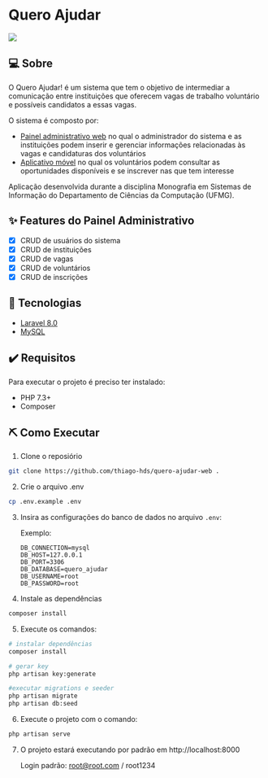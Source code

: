 # Quero Ajudar

![](https://res.cloudinary.com/dxhlfgnss/image/upload/v1643811029/readmes/quero-ajudar-admin_spptbp.gif)

## 💻 Sobre

O Quero Ajudar! é um sistema que tem o objetivo de intermediar a comunicação entre instituições que oferecem vagas de trabalho voluntário e possíveis candidatos a essas vagas.

O sistema é composto por:

-   [Painel administrativo web](https://github.com/thiago-hds/quero-ajudar-web/) no qual o administrador do sistema e as instituições podem inserir e gerenciar informações relacionadas às vagas e candidaturas dos voluntários
-   [Aplicativo móvel](https://github.com/thiago-hds/quero-ajudar-app) no qual os voluntários podem consultar as oportunidades disponíveis e se inscrever nas que tem interesse

Aplicação desenvolvida durante a disciplina Monografia em Sistemas de Informação do Departamento de Ciências da Computação (UFMG).

## ✨ Features do Painel Administrativo

-   [x] CRUD de usuários do sistema
-   [x] CRUD de instituições
-   [x] CRUD de vagas
-   [x] CRUD de voluntários
-   [x] CRUD de inscrições

## 🚀 Tecnologias

-   [Laravel 8.0](https://laravel.com/)
-   [MySQL](https://www.mysql.com/)

## ✔️ Requisitos

Para executar o projeto é preciso ter instalado:

-   PHP 7.3+
-   Composer

## ⛏️ Como Executar

1. Clone o reposiório

```bash
git clone https://github.com/thiago-hds/quero-ajudar-web .
```

2. Crie o arquivo .env

```bash
cp .env.example .env
```

3. Insira as configurações do banco de dados no arquivo `.env`:

    Exemplo:

    ```
    DB_CONNECTION=mysql
    DB_HOST=127.0.0.1
    DB_PORT=3306
    DB_DATABASE=quero_ajudar
    DB_USERNAME=root
    DB_PASSWORD=root
    ```

4. Instale as dependências

```bash
composer install
```

5. Execute os comandos:

```bash
# instalar dependências
composer install

# gerar key
php artisan key:generate

#executar migrations e seeder
php artisan migrate
php artisan db:seed
```

6. Execute o projeto com o comando:

```bash
php artisan serve
```

7. O projeto estará executando por padrão em http://localhost:8000

    Login padrão: root@root.com / root1234
